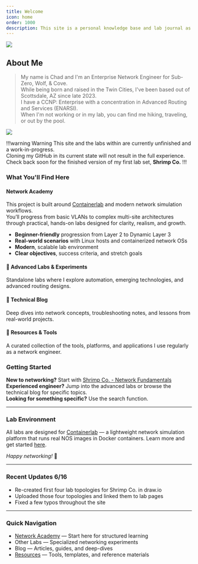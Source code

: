 ```yaml
---
title: Welcome
icon: home
order: 1000
description: This site is a personal knowledge base and lab journal as I deepen my expertise in enterprise networking and share what I learn with others.
---
```


![](https://images.unsplash.com/photo-1682559736721-c2e77ff4c650?q=80&w=3422&auto=format&fit=crop&ixlib=rb-4.1.0&ixid=M3wxMjA3fDB8MHxwaG90by1wYWdlfHx8fGVufDB8fHx8fA%3D%3D)

## About Me

> My name is Chad and I'm an Enterprise Network Engineer for Sub-Zero, Wolf, & Cove.  
> While being born and raised in the Twin Cities, I've been based out of Scottsdale, AZ since late 2023.  
> I have a CCNP: Enterprise with a concentration in Advanced Routing and Services (ENARSI).  
> When I'm not working or in my lab, you can find me hiking, traveling, or out by the pool.

![](https://raw.githubusercontent.com/network-chadmin/network-chadmin.github.io/refs/heads/main/static/ccnp-badge.jpg)

!!!warning Warning
This site and the labs within are currently unfinished and a work-in-progress.  
Cloning my GitHub in its current state will not result in the full experience.  
Check back soon for the finished version of my first lab set, **Shrimp Co.**
!!!


### What You'll Find Here

#### Network Academy

This project is built around [Containerlab](https://containerlab.dev/) and modern network simulation workflows.  
You’ll progress from basic VLANs to complex multi-site architectures through practical, hands-on labs designed for clarity, realism, and growth.

- **Beginner-friendly** progression from Layer 2 to Dynamic Layer 3  
- **Real-world scenarios** with Linux hosts and containerized network OSs  
- **Modern**, scalable lab environment  
- **Clear objectives**, success criteria, and stretch goals  

#### 🧪 Advanced Labs & Experiments

Standalone labs where I explore automation, emerging technologies, and advanced routing designs.

#### 📝 Technical Blog

Deep dives into network concepts, troubleshooting notes, and lessons from real-world projects.

#### 🧰 Resources & Tools

A curated collection of the tools, platforms, and applications I use regularly as a network engineer.

### Getting Started

**New to networking?** Start with [Shrimp Co. - Network Fundamentals](../network-academy/shrimp-co/lab-1.md)  
**Experienced engineer?** Jump into the advanced labs or browse the technical blog for specific topics.  
**Looking for something specific?** Use the search function.

---

### Lab Environment

All labs are designed for [Containerlab](https://containerlab.dev) — a lightweight network simulation platform that runs real NOS images in Docker containers. Learn more and get started [here](https://containerlab.dev).

*Happy networking!* 🚀

---

### Recent Updates 6/16

- Re-created first four lab topologies for Shrimp Co. in draw.io  
- Uploaded those four topologies and linked them to lab pages  
- Fixed a few typos throughout the site

---

### Quick Navigation

- [Network Academy](docs/labs/network-academy-index.md) — Start here for structured learning  
- Other Labs — Specialized networking experiments  
- Blog — Articles, guides, and deep-dives  
- [Resources](docs/resources.md) — Tools, templates, and reference materials